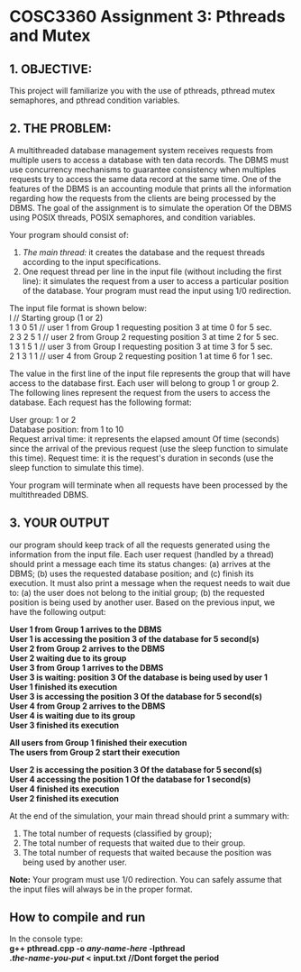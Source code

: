 # COSC3360 Assignment 3: Pthreads and Mutex

 ## **1. OBJECTIVE:** 
 This project will familiarize you with the use of pthreads, pthread mutex semaphores, and pthread condition variables. 
 
 ## **2. THE PROBLEM:** 
A multithreaded database management system receives requests from multiple users to access a database with ten data records. The DBMS must use concurrency mechanisms to guarantee consistency when multiples requests try to access the same data record at the same time. One of the features of the DBMS is an accounting module that prints all the information regarding how the requests from the clients are being processed by the DBMS. The goal of the assignment is to simulate the operation Of the DBMS using POSIX threads, POSIX semaphores, and condition variables.

Your program should consist of: 
1. *The main thread:* it creates the database and the request threads according to the input specifications. 
2. One request thread per line in the input file (without including the first line): it simulates the request from a user to access a particular position of the database. Your program must read the input using 1/0 redirection.

The input file format is shown below: \
 l          // Starting group (1 or 2)  
 1 3 0 51   // user 1 from Group 1 requesting position 3 at time 0 for 5 sec.  
 2 3 2 5 1  // user 2 from Group 2 requesting position 3 at time 2 for 5 sec.  
 1 3 1 5 1  // user 3 from Group I requesting position 3 at time 3 for 5 sec.  
 2 1 3 1 1  // user 4 from Group 2 requesting position 1 at time 6 for 1 sec.  
 
 The value in the first line of the input file represents the group that will have access to the database first. Each user will belong to group 1 or group 2. The following lines represent the request from the users to access the database. Each request has the following format:  
 
 User group: 1 or 2  
 Database position: from 1 to 10  
 Request arrival time: it represents the elapsed amount Of time (seconds) since the arrival of the previous request (use the sleep function to simulate this time). Request time: it is the request's duration in seconds (use the sleep function to simulate this time).
 
 Your program will terminate when all requests have been processed by the multithreaded DBMS.  
 
 ## **3. YOUR OUTPUT**  
 our program should keep track of all the requests generated using the information from the input file. Each user request (handled by a thread) should print a message each time its status changes: (a) arrives at the DBMS; (b) uses the requested database position; and (c) finish its execution. It must also print a message when the request needs to wait due to: (a) the user does not belong to the initial group; (b) the requested position is being used by another user. Based on the previous input, we have the following output:
 
**User 1 from Group 1 arrives to the DBMS  
User 1 is accessing the position 3 of the database for 5 second(s)  
User 2 from Group 2 arrives to the DBMS  
User 2 waiting due to its group  
User 3 from Group 1 arrives to the DBMS  
User 3 is waiting: position 3 Of the database is being used by user 1  
User 1 finished its execution  
User 3 is accessing the position 3 Of the database for 5 second(s)  
User 4 from Group 2 arrives to the DBMS  
User 4 is waiting due to its group  
User 3 finished its execution**    

**All users from Group 1 finished their execution  
The users from Group 2 start their execution**  

**User 2 is accessing the position 3 Of the database for 5 second(s)  
User 4 accessing the position 1 Of the database for 1 second(s)  
User 4 finished its execution  
User 2 finished its execution**  

At the end of the simulation, your main thread should print a summary with:  
1. The total number of requests (classified by group);  
2. The total number of requests that waited due to their group.  
3. The total number of requests that waited because the position was being used by another user.

**Note:** Your program must use 1/0 redirection. You can safely assume that the input files will always be in the proper format.

## How to compile and run 
In the console type:  
 **g++ pthread.cpp -o *any-name-here* -lpthread**   
 **.*the-name-you-put* < input.txt //Dont forget the period**
